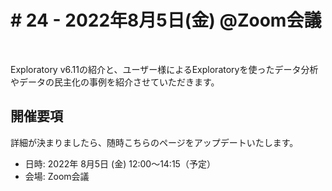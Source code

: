 # # 24 - 2022年8月5日(金) @Zoom会議

<!--
<img src="https://www.dropbox.com/s/3i0721pbbpdp74h/Cover_v23.jpeg?raw=1" width="100%" />
-->

<br>

Exploratory v6.11の紹介と、ユーザー様によるExploratoryを使ったデータ分析やデータの民主化の事例を紹介させていただきます。

## 開催要項

詳細が決まりましたら、随時こちらのページをアップデートいたします。

* 日時: 2022年 8月5日 (金) 12:00〜14:15（予定）　<!--（11:50開場）-->
* 会場: Zoom会議

<!--
* 参加方法: [こちら](https://exploratory.io/note/exploratory/Exploratory-23-XUo9wAT7)のページよりお申し込みください。
## アジェンダ
<img src="https://www.dropbox.com/s/hsq1kviti7xrmpj/Agenda_v2.png?raw=1" width="100%" />
-->
